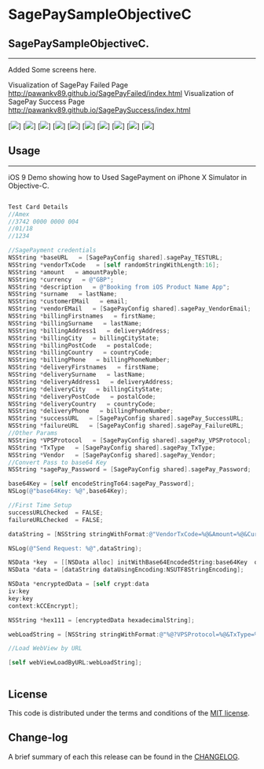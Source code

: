
SagePaySampleObjectiveC
=========

## SagePaySampleObjectiveC.
------------
 Added Some screens here.
 
 Visualization of SagePay Failed Page http://pawankv89.github.io/SagePayFailed/index.html
 Visualization of SagePay Success Page http://pawankv89.github.io/SagePaySuccess/index.html
 

[![](https://github.com/pawankv89/SagePaySampleObjectiveC/blob/master/Screens/1.png)]
[![](https://github.com/pawankv89/SagePaySampleObjectiveC/blob/master/Screens/2.png)]
[![](https://github.com/pawankv89/SagePaySampleObjectiveC/blob/master/Screens/3.png)]
[![](https://github.com/pawankv89/SagePaySampleObjectiveC/blob/master/Screens/4.png)]
[![](https://github.com/pawankv89/SagePaySampleObjectiveC/blob/master/Screens/5.png)]
[![](https://github.com/pawankv89/SagePaySampleObjectiveC/blob/master/Screens/6.png)]
[![](https://github.com/pawankv89/SagePaySampleObjectiveC/blob/master/Screens/7.png)]
[![](https://github.com/pawankv89/SagePaySampleObjectiveC/blob/master/Screens/8.png)]
[![](https://github.com/pawankv89/SagePaySampleObjectiveC/blob/master/Screens/9.png)]
[![](https://github.com/pawankv89/SagePaySampleObjectiveC/blob/master/Screens/10.png)]


## Usage
------------
 iOS 9 Demo showing how to Used SagePayment on iPhone X Simulator in  Objective-C.

```objective-c

Test Card Details
//Amex
//3742 0000 0000 004
//01/18
//1234

//SagePayment credentials
NSString *baseURL   = [SagePayConfig shared].sagePay_TESTURL;
NSString *vendorTxCode   = [self randomStringWithLength:16];
NSString *amount   = amountPayble;
NSString *currency   = @"GBP";
NSString *description   = @"Booking from iOS Product Name App";
NSString *surname   = lastName;
NSString *customerEMail   = email;
NSString *vendorEMail   = [SagePayConfig shared].sagePay_VendorEmail;
NSString *billingFirstnames   = firstName;
NSString *billingSurname   = lastName;
NSString *billingAddress1   = deliveryAddress;
NSString *billingCity   = billingCityState;
NSString *billingPostCode   = postalCode;
NSString *billingCountry   = countryCode;
NSString *billingPhone   = billingPhoneNumber;
NSString *deliveryFirstnames   = firstName;
NSString *deliverySurname   = lastName;
NSString *deliveryAddress1   = deliveryAddress;
NSString *deliveryCity   = billingCityState;
NSString *deliveryPostCode   = postalCode;
NSString *deliveryCountry   = countryCode;
NSString *deliveryPhone   = billingPhoneNumber;
NSString *successURL   = [SagePayConfig shared].sagePay_SuccessURL;
NSString *failureURL   = [SagePayConfig shared].sagePay_FailureURL;
//Other Params
NSString *VPSProtocol   = [SagePayConfig shared].sagePay_VPSProtocol;
NSString *TxType   = [SagePayConfig shared].sagePay_TxType;
NSString *Vendor   = [SagePayConfig shared].sagePay_Vendor;
//Convert Pass to base64 Key
NSString *sagePay_Password = [SagePayConfig shared].sagePay_Password;

base64Key = [self encodeStringTo64:sagePay_Password];
NSLog(@"base64Key: %@",base64Key);

//First Time Setup
successURLChecked  = FALSE;
failureURLChecked  = FALSE;

dataString = [NSString stringWithFormat:@"VendorTxCode=%@&Amount=%@&Currency=%@&Description=%@&Surname=%@&CustomerEMail=%@&VendorEMail=%@&BillingSurname=%@&BillingFirstnames=%@&BillingAddress1=%@&BillingCity=%@&BillingPostCode=%@&BillingCountry=%@&BillingPhone=%@&DeliveryFirstnames=%@&DeliverySurname=%@&DeliveryAddress1=%@&DeliveryCity=%@&DeliveryPostCode=%@&DeliveryCountry=%@&DeliveryPhone=%@&SuccessURL=%@&FailureURL=%@",vendorTxCode,amount,currency,description,surname,customerEMail,vendorEMail,billingSurname,billingFirstnames,billingAddress1,billingCity,billingPostCode,billingCountry,billingPhone,deliveryFirstnames,deliverySurname,deliveryAddress1,deliveryCity,deliveryPostCode,deliveryCountry,deliveryPhone,successURL,failureURL];

NSLog(@"Send Request: %@",dataString);

NSData *key  = [[NSData alloc] initWithBase64EncodedString:base64Key  options:0];
NSData *data = [dataString dataUsingEncoding:NSUTF8StringEncoding];

NSData *encryptedData = [self crypt:data
iv:key
key:key
context:kCCEncrypt];

NSString *hex111 = [encryptedData hexadecimalString];

webLoadString = [NSString stringWithFormat:@"%@?VPSProtocol=%@&TxType=%@&Vendor=%@&Crypt=@%@",baseURL,VPSProtocol,TxType,Vendor,[hex111 uppercaseString]];

//Load WebView by URL

[self webViewLoadByURL:webLoadString];

```

```objective-c

```

## License

This code is distributed under the terms and conditions of the [MIT license](LICENSE).

## Change-log

A brief summary of each this release can be found in the [CHANGELOG](CHANGELOG.mdown). 
